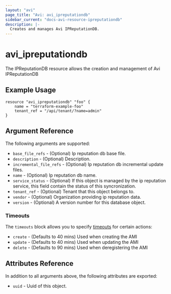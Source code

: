 ```yaml
---
layout: "avi"
page_title: "Avi: avi_ipreputationdb"
sidebar_current: "docs-avi-resource-ipreputationdb"
description: |-
  Creates and manages Avi IPReputationDB.
---
```


# avi_ipreputationdb

The IPReputationDB resource allows the creation and management of Avi IPReputationDB

## Example Usage

```hcl
resource "avi_ipreputationdb" "foo" {
    name = "terraform-example-foo"
    tenant_ref = "/api/tenant/?name=admin"
}
```

## Argument Reference

The following arguments are supported:

* `base_file_refs` - (Optional) Ip reputation db base file.
* `description` - (Optional) Description.
* `incremental_file_refs` - (Optional) Ip reputation db incremental update files.
* `name` - (Optional) Ip reputation db name.
* `service_status` - (Optional) If this object is managed by the ip reputation service, this field contain the status of this syncronization.
* `tenant_ref` - (Optional) Tenant that this object belongs to.
* `vendor` - (Optional) Organization providing ip reputation data.
* `version` - (Optional) A version number for this database object.


### Timeouts

The `timeouts` block allows you to specify [timeouts](https://www.terraform.io/docs/configuration/resources.html#timeouts) for certain actions:

* `create` - (Defaults to 40 mins) Used when creating the AMI
* `update` - (Defaults to 40 mins) Used when updating the AMI
* `delete` - (Defaults to 90 mins) Used when deregistering the AMI

## Attributes Reference

In addition to all arguments above, the following attributes are exported:

* `uuid` -  Uuid of this object.

